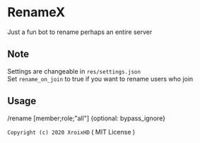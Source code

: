 # RenameX
Just a fun bot to rename perhaps an entire server

## Note
Settings are changeable in `res/settings.json` <br>
Set `rename_on_join` to true if you want to rename users who join

## Usage
/rename [member;role;"all"] {optional: bypass_ignore}

`Copyright (c) 2020 XroixHD` ( MIT License )